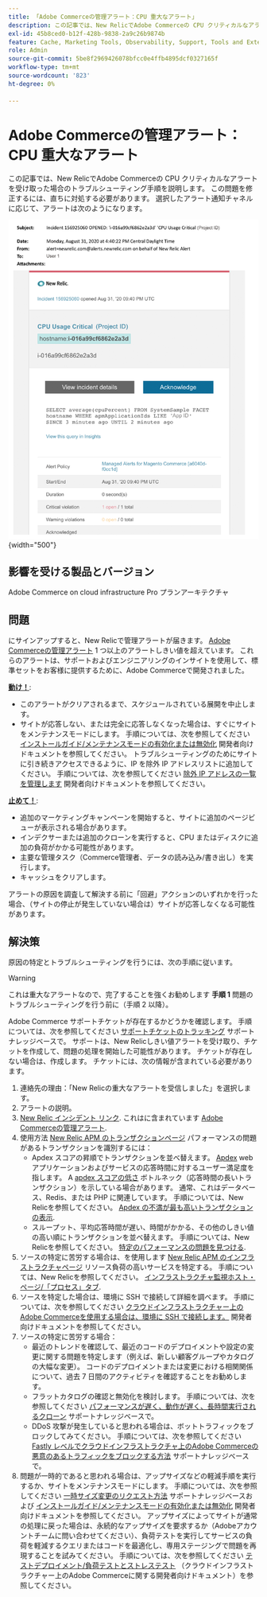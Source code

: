```yaml
---
title: 「Adobe Commerceの管理アラート：CPU 重大なアラート」
description: この記事では、New RelicでAdobe Commerceの CPU クリティカルなアラートを受け取った場合のトラブルシューティング手順を説明します。 この問題を修正するには、直ちに対処する必要があります。 選択したアラート通知チャネルに応じて、アラートは次のようになります。
exl-id: 45b8ced0-b12f-428b-9838-2a9c26b9874b
feature: Cache, Marketing Tools, Observability, Support, Tools and External Services
role: Admin
source-git-commit: 5be8f2969426078bfcc0e4ffb4895dcf0327165f
workflow-type: tm+mt
source-wordcount: '823'
ht-degree: 0%

---
```


# Adobe Commerceの管理アラート：CPU 重大なアラート

この記事では、New RelicでAdobe Commerceの CPU クリティカルなアラートを受け取った場合のトラブルシューティング手順を説明します。 この問題を修正するには、直ちに対処する必要があります。 選択したアラート通知チャネルに応じて、アラートは次のようになります。

![disk critical アラート](assets/cpu-critical-magento-managed.png){width="500"}

## 影響を受ける製品とバージョン

Adobe Commerce on cloud infrastructure Pro プランアーキテクチャ

## 問題

にサインアップすると、New Relicで管理アラートが届きます。 [Adobe Commerceの管理アラート](/help/support-tools/managed-alerts-for-adobe-commerce/managed-alerts-for-magento-commerce.md) 1 つ以上のアラートしきい値を超えています。 これらのアラートは、サポートおよびエンジニアリングのインサイトを使用して、標準セットをお客様に提供するために、Adobe Commerceで開発されました。

<u>**動け！**</u>:

* このアラートがクリアされるまで、スケジュールされている展開を中止します。
* サイトが応答しない、または完全に応答しなくなった場合は、すぐにサイトをメンテナンスモードにします。 手順については、次を参照してください [インストールガイド/メンテナンスモードの有効化または無効化](https://devdocs.magento.com/guides/v2.4/install-gde/install/cli/install-cli-subcommands-maint.html?itm_source=devdocs&amp;itm_medium=search_page&amp;itm_campaign=federated_search&amp;itm_term=mainten) 開発者向けドキュメントを参照してください。 トラブルシューティングのためにサイトに引き続きアクセスできるように、IP を除外 IP アドレスリストに追加してください。 手順については、次を参照してください [除外 IP アドレスの一覧を管理します](https://devdocs.magento.com/guides/v2.4/install-gde/install/cli/install-cli-subcommands-maint.html?itm_source=devdocs&amp;itm_medium=search_page&amp;itm_campaign=federated_search&amp;itm_term=mainten#instgde-cli-maint-exempt) 開発者向けドキュメントを参照してください。

<u>**止めて！**</u>:

* 追加のマーケティングキャンペーンを開始すると、サイトに追加のページビューが表示される場合があります。
* インデクサーまたは追加のクローンを実行すると、CPU またはディスクに追加の負荷がかかる可能性があります。
* 主要な管理タスク（Commerce管理者、データの読み込み/書き出し）を実行します。
* キャッシュをクリアします。

アラートの原因を調査して解決する前に「回避」アクションのいずれかを行った場合、（サイトの停止が発生していない場合は）サイトが応答しなくなる可能性があります。

## 解決策

原因の特定とトラブルシューティングを行うには、次の手順に従います。

>[!WARNING]
>
>これは重大なアラートなので、完了することを強くお勧めします **手順 1** 問題のトラブルシューティングを行う前に（手順 2 以降）。

Adobe Commerce サポートチケットが存在するかどうかを確認します。 手順については、次を参照してください [サポートチケットのトラッキング](/help/help-center-guide/help-center/magento-help-center-user-guide.md#track-tickets) サポートナレッジベースで。 サポートは、New Relicしきい値アラートを受け取り、チケットを作成して、問題の処理を開始した可能性があります。 チケットが存在しない場合は、作成します。 チケットには、次の情報が含まれている必要があります。

1. 連絡先の理由：「New Relicの重大なアラートを受信しました」を選択します。
1. アラートの説明。
1. [New Relic インシデント リンク](https://docs.newrelic.com/docs/alerts-applied-intelligence/new-relic-alerts/alert-incidents/view-violation-event-details-incidents). これはに含まれています [Adobe Commerceの管理アラート](/help/support-tools/managed-alerts-for-adobe-commerce/managed-alerts-for-magento-commerce.md).
1. 使用方法 [New Relic APM のトランザクションページ](https://docs.newrelic.com/docs/apm/applications-menu/monitoring/transactions-page-find-specific-performance-problems) パフォーマンスの問題があるトランザクションを識別するには：
   * Apdex スコアの昇順でトランザクションを並べ替えます。 [Apdex](https://docs.newrelic.com/docs/apm/new-relic-apm/apdex/apdex-measure-user-satisfaction) web アプリケーションおよびサービスの応答時間に対するユーザー満足度を指します。 A [apdex スコアの低さ](/help/support-tools/managed-alerts-for-adobe-commerce/managed-alerts-for-magento-commerce-apdex-warning-alert.md) ボトルネック（応答時間の長いトランザクション）を示している場合があります。 通常、これはデータベース、Redis、または PHP に関連しています。 手順については、New Relicを参照してください。 [Apdex の不満が最も高いトランザクションの表示](https://docs.newrelic.com/docs/apm/new-relic-apm/apdex/view-your-apdex-score#apdex-dissat).
   * スループット、平均応答時間が遅い、時間がかかる、その他のしきい値の高い順にトランザクションを並べ替えます。 手順については、New Relicを参照してください。 [特定のパフォーマンスの問題を見つける](https://docs.newrelic.com/docs/apm/applications-menu/monitoring/transactions-page-find-specific-performance-problems).
1. ソースの特定に苦労する場合は、を使用します [New Relic APM のインフラストラクチャページ](https://docs.newrelic.com/docs/infrastructure/infrastructure-ui-pages/infra-hosts-ui-page) リソース負荷の高いサービスを特定する。 手順については、New Relicを参照してください。 [インフラストラクチャ監視ホスト・ページ/「プロセス」タブ](https://docs.newrelic.com/docs/infrastructure/infrastructure-ui-pages/infra-hosts-ui-page/#processes).
1. ソースを特定した場合は、環境に SSH で接続して詳細を調べます。 手順については、次を参照してください [クラウドインフラストラクチャー上のAdobe Commerceを使用する場合は、環境に SSH で接続します。](https://experienceleague.adobe.com/docs/commerce-cloud-service/user-guide/develop/secure-connections.html) 開発者向けドキュメントを参照してください。
1. ソースの特定に苦労する場合：
   * 最近のトレンドを確認して、最近のコードのデプロイメントや設定の変更に関する問題を特定します（例えば、新しい顧客グループやカタログの大幅な変更）。 コードのデプロイメントまたは変更における相関関係について、過去 7 日間のアクティビティを確認することをお勧めします。
   * フラットカタログの確認と無効化を検討します。 手順については、次を参照してください [パフォーマンスが遅く、動作が遅く、長時間実行されるクローン](/help/troubleshooting/miscellaneous/slow-performance-slow-and-long-running-crons.md) サポートナレッジベースで。
   * DDoS 攻撃が発生していると思われる場合は、ボットトラフィックをブロックしてみてください。 手順については、次を参照してください [Fastly レベルでクラウドインフラストラクチャ上のAdobe Commerceの悪意のあるトラフィックをブロックする方法](/help/how-to/general/block-malicious-traffic-for-magento-commerce-on-fastly-level.md) サポートナレッジベースで。
1. 問題が一時的であると思われる場合は、アップサイズなどの軽減手順を実行するか、サイトをメンテナンスモードにします。 手順については、次を参照してください [一時サイズ変更のリクエスト方法](/help/how-to/general/how-to-request-temporary-magento-upsize.md) サポートナレッジベースおよび [インストールガイド/メンテナンスモードの有効化または無効化](https://devdocs.magento.com/guides/v2.4/install-gde/install/cli/install-cli-subcommands-maint.html?itm_source=devdocs&amp;itm_medium=search_page&amp;itm_campaign=federated_search&amp;itm_term=mainten) 開発者向けドキュメントを参照してください。 アップサイズによってサイトが通常の処理に戻った場合は、永続的なアップサイズを要求するか（Adobeアカウントチームに問い合わせてください）、負荷テストを実行してサービスの負荷を軽減するクエリまたはコードを最適化し、専用ステージングで問題を再現することを試みてください。 手順については、次を参照してください [テストデプロイメント/負荷テストとストレステスト](https://devdocs.magento.com/cloud/live/stage-prod-test.html#loadtest) （クラウドインフラストラクチャー上のAdobe Commerceに関する開発者向けドキュメント）を参照してください。
